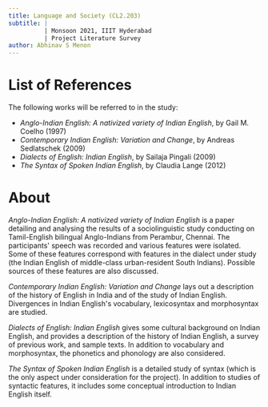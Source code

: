 ```yaml
---
title: Language and Society (CL2.203)
subtitle: |
          | Monsoon 2021, IIIT Hyderabad
          | Project Literature Survey
author: Abhinav S Menon
---
```


# List of References
The following works will be referred to in the study:

* *Anglo-Indian English: A nativized variety of Indian English*, by Gail M. Coelho (1997)
* *Contemporary Indian English: Variation and Change*, by Andreas Sedlatschek (2009)
* *Dialects of English: Indian English*, by Sailaja Pingali (2009)
* *The Syntax of Spoken Indian English*, by Claudia Lange (2012)

# About
*Anglo-Indian English: A nativized variety of Indian English* is a paper detailing and analysing the results of a sociolinguistic study conducting on Tamil-English bilingual Anglo-Indians from Perambur, Chennai. The participants' speech was recorded and various features were isolated. Some of these features correspond with features in the dialect under study (the Indian English of middle-class urban-resident South Indians). Possible sources of these features are also discussed.  

*Contemporary Indian English: Variation and Change* lays out a description of the history of English in India and of the study of Indian English. Divergences in Indian English's vocabulary, lexicosyntax and morphosyntax are studied.  

*Dialects of English: Indian English* gives some cultural background on Indian English, and provides a description of the history of Indian English, a survey of previous work, and sample texts. In addition to vocabulary and morphosyntax, the phonetics and phonology are also considered.  

*The Syntax of Spoken Indian English* is a detailed study of syntax (which is the only aspect under consideration for the project). In addition to studies of syntactic features, it includes some conceptual introduction to Indian English itself.
